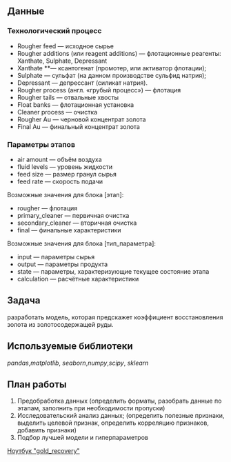 ## Данные

### Технологический процесс
- Rougher feed — исходное сырье
- Rougher additions (или reagent additions) — флотационные реагенты: Xanthate, Sulphate, Depressant
- Xanthate **— ксантогенат (промотер, или активатор флотации);
- Sulphate — сульфат (на данном производстве сульфид натрия);
- Depressant — депрессант (силикат натрия).
- Rougher process (англ. «грубый процесс») — флотация
- Rougher tails — отвальные хвосты
- Float banks — флотационная установка
- Cleaner process — очистка
- Rougher Au — черновой концентрат золота
- Final Au — финальный концентрат золота

### Параметры этапов
- air amount — объём воздуха
- fluid levels — уровень жидкости
- feed size — размер гранул сырья
- feed rate — скорость подачи

Возможные значения для блока [этап]:
- rougher — флотация
- primary_cleaner — первичная очистка
- secondary_cleaner — вторичная очистка
- final — финальные характеристики

Возможные значения для блока [тип_параметра]:
- input — параметры сырья
- output — параметры продукта
- state — параметры, характеризующие текущее состояние этапа
- calculation — расчётные характеристики

## Задача

разработать модель, которая предскажет коэффициент восстановления золота из золотосодержащей руды.

## Используемые библиотеки
*pandas*,*matplotlib*, *seaborn*,*numpy*,*scipy*, *sklearn*

## План работы
1. Предобработка данных (определить форматы, разобрать данные по этапам, заполнить при необходимости пропуски)
2. Исследовательский анализ данных; (определить полезные признаки, выделить целевой признак, определить корреляцию признаков, добавить признаки)
3. Подбор лучшей модели и гиперпараметров

  [Ноутбук "gold_recovery"](https://nbviewer.jupyter.org/github/Timsa27/sample_project/blob/main/gold_recovery/gold_recovery.ipynb/ "Необязательная подсказка")

